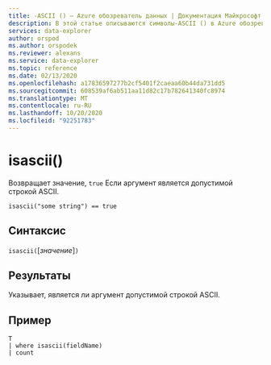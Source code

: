 ```yaml
---
title: -ASCII () — Azure обозреватель данных | Документация Майкрософт
description: В этой статье описываются символы-ASCII () в Azure обозреватель данных.
services: data-explorer
author: orspod
ms.author: orspodek
ms.reviewer: alexans
ms.service: data-explorer
ms.topic: reference
ms.date: 02/13/2020
ms.openlocfilehash: a17836597277b2cf5401f2caeaa60b44da731dd5
ms.sourcegitcommit: 608539af6ab511aa11d82c17b782641340fc8974
ms.translationtype: MT
ms.contentlocale: ru-RU
ms.lasthandoff: 10/20/2020
ms.locfileid: "92251783"
---
```

# <a name="isascii"></a>isascii()

Возвращает значение, `true` Если аргумент является допустимой строкой ASCII.
    
```kusto
isascii("some string") == true
```

## <a name="syntax"></a>Синтаксис

`isascii(`[*значение*]`)`

## <a name="returns"></a>Результаты

Указывает, является ли аргумент допустимой строкой ASCII.

## <a name="example"></a>Пример

```kusto
T
| where isascii(fieldName)
| count
```